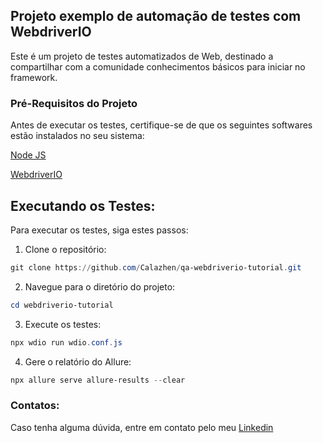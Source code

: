 ## Projeto exemplo de automação de testes com WebdriverIO

Este é um projeto de testes automatizados de Web, destinado a compartilhar com a comunidade conhecimentos básicos para iniciar no framework.

### Pré-Requisitos do Projeto

Antes de executar os testes, certifique-se de que os seguintes softwares estão instalados no seu sistema:

[Node JS](https://nodejs.org/pt)

[WebdriverIO](https://webdriver.io/docs/gettingstarted/)


## Executando os Testes:
Para executar os testes, siga estes passos:

1. Clone o repositório:

```powershell
git clone https://github.com/Calazhen/qa-webdriverio-tutorial.git
```

2. Navegue para o diretório do projeto:

```powershell
cd webdriverio-tutorial
```

3. Execute os testes:

```powershell
npx wdio run wdio.conf.js
```
4. Gere o relatório do Allure:

```powershell
npx allure serve allure-results --clear
```



### Contatos:
Caso tenha alguma dúvida, entre em contato pelo meu [Linkedin](https://www.linkedin.com/in/henrique-calazans/)
